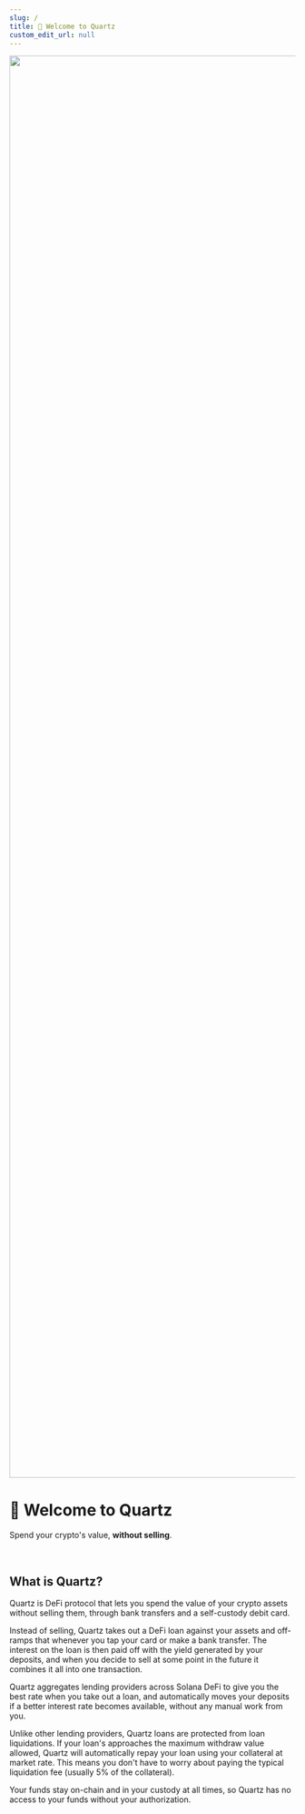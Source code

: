 ```yaml
---
slug: /
title: 👋 Welcome to Quartz
custom_edit_url: null
---
```


<div align="center">
  <img width="2500" alt="Quartz" src="https://cdn.prod.website-files.com/65707af0f4af991289bbd432/670e37661cdb2314fe8ba469_logo-glow-banner.jpg" />
</div>

# 👋 Welcome to Quartz

Spend your crypto's value, **without selling**.

<br/>

## What is Quartz?

Quartz is DeFi protocol that lets you spend the value of your crypto assets without selling them, through bank transfers and a self-custody debit card.

Instead of selling, Quartz takes out a DeFi loan against your assets and off-ramps that whenever you tap your card or make a bank transfer. The interest on the loan is then paid off with the yield generated by your deposits, and when you decide to sell at some point in the future it combines it all into one transaction.

Quartz aggregates lending providers across Solana DeFi to give you the best rate when you take out a loan, and automatically moves your deposits if a better interest rate becomes available, without any manual work from you.

Unlike other lending providers, Quartz loans are protected from loan liquidations. If your loan's approaches the maximum withdraw value allowed, Quartz will automatically repay your loan using your collateral at market rate. This means you don't have to worry about paying the typical liquidation fee (usually 5% of the collateral).

Your funds stay on-chain and in your custody at all times, so Quartz has no access to your funds without your authorization.
